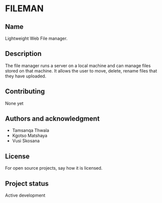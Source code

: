 # FILEMAN

## Name
Lightweight Web File manager.

## Description
The file manager runs a server on a local machine and can manage files stored on that machine. It allows the user to move, delete, rename files that they have uploaded.

## Contributing
None yet


## Authors and acknowledgment
* Tamsanqa Thwala
* Kgotso Matshaya
* Vusi Skosana

## License
For open source projects, say how it is licensed.

## Project status
Active development
